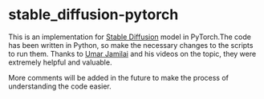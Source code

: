 # stable_diffusion-pytorch
This is an implementation for [Stable Diffusion](https://stability.ai/news/stable-diffusion-public-release) model in PyTorch.The code has been written in Python, so make the necessary changes to the scripts to run them.
Thanks to [Umar Jamilai](https://www.youtube.com/@umarjamilai) and his videos on the topic, they were extremely helpful and valuable.

More comments will be added in the future to make the process of understanding the code easier.

